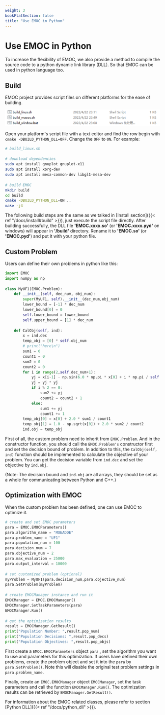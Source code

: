 ```yaml
---
weight: 3
bookFlatSection: false
title: "Use EMOC in Python"
---
```

# Use EMOC in Python

To increase the flexibility of EMOC, we also provide a method to compile the source code to a python dynamic link library (DLL). So that EMOC can be used in python language too.



## Build

EMOC project provides script files on different platforms for the ease of building. 

![image-20220423135109798](../../../images/build_script.png)

Open your platform's script file with a text editor and find the row begin with `cmake -DBUILD_PYTHON_DLL=OFF`. Change the `OFF` to `ON`. For example:

```bash
# build_linux.sh

# download dependencies
sudo apt install gnuplot gnuplot-x11
sudo apt install xorg-dev
sudo apt install mesa-common-dev libgl1-mesa-dev

# build EMOC
mkdir build
cd build
cmake -DBUILD_PYTHON_DLL=ON ..
make -j4
```

The following build steps are the same as we talked in [Install section]({{< ref "/docs/install#build" >}}), just execute the script file directly. After building successfully, the DLL file **'EMOC.xxxx.so'** (or **'EMOC.xxxx.pyd'** on windows) will appear in **'/build'** directory. Rename it to **'EMOC.so'** (or **'EMOC.pyd'**) and put it with your python file.



## Custom Problem

Users can define their own problems in python like this:

```python
import EMOC
import numpy as np

class MyUF1(EMOC.Problem):
    def __init__(self, dec_num, obj_num):
        super(MyUF1, self).__init__(dec_num,obj_num)
        lower_bound = [-1] * dec_num
        lower_bound[0] = 0
        self.lower_bound = lower_bound
        self.upper_bound = [1] * dec_num

    def CalObj(self, ind):
        x = ind.dec
        temp_obj = [0] * self.obj_num
        # print("here\n")
        sum1 = 0
        count1 = 0
        sum2 = 0
        count2 = 0
        for i in range(2,self.dec_num+1):
            yj = x[i-1] - np.sin(6.0 * np.pi * x[0] + i * np.pi / self.dec_num)
            yj = yj * yj
            if i % 2 == 0:
                sum2 += yj
                count2 = count2 + 1
            else:
                sum1 += yj
                count1 += 1
        temp_obj[0] = x[0] + 2.0 * sum1 / count1
        temp_obj[1] = 1.0 - np.sqrt(x[0]) + 2.0 * sum2 / count2
        ind.obj = temp_obj
```

First of all, the custom problem need to inherit from `EMOC.Problem`. And in the constructor function, you should call the `EMOC.Problem's` constructor first and set the decision bound of problem. In addition to this, the `CalObj(self, ind)` function should be implemented to calculate the objective of your problem. You can get the decision variable from `ind.dec` and set the objective by `ind.obj`.

(Note: The decision bound and `ind.obj` are all arrays, they should be set as a whole for communicating between Python and C++.)

## Optimization with EMOC 

When the custom problem has been defined, one can use EMOC to optimize it. 

```python
# create and set EMOC parameters
para = EMOC.EMOCParameters()
para.algorithm_name = "MOEADDE"
para.problem_name = "UF1"
para.population_num = 100
para.decision_num = 7
para.objective_num = 2
para.max_evaluation = 25000
para.output_interval = 10000

# set customized problem (optional)
myProblem = MyUF1(para.decision_num,para.objective_num)
para.SetProblem(myProblem)

# create EMOCManager instance and run it
EMOCManager = EMOC.EMOCManager()
EMOCManager.SetTaskParameters(para)
EMOCManager.Run()

# get the optimization results
result = EMOCManager.GetResult()
print("Population Number: ",result.pop_num)
print("Population Decisions: ",result.pop_decs)
print("Population Objectives: ",result.pop_objs)
```

First create a `EMOC.EMOCParameters` object `para` , set the algorithm you want to use and parameters for this optimization. If users have defined their own problems, create the problem object and set it into the `para` by `para.SetProblem()`. Note this will disable the original test problem settings in `para.problem_name`. 

Finally, create an `EMOC.EMOCManager` object `EMOCManager`, set the task parameters and call the function `EMOCManager.Run()`. The optimization results can be retrieved by `EMOCManager.GetResult()`.

For information about the EMOC related classes, please refer to section [Python DLL]({{< ref "/docs/python_dll" >}}).

